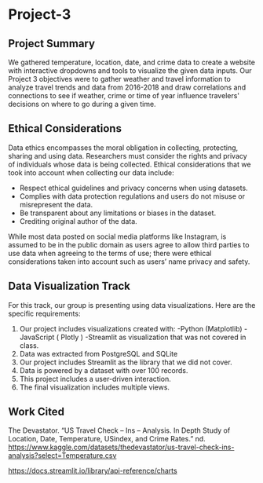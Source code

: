 # Project-3

## Project Summary
We gathered temperature, location, date, and crime data to create a website with interactive dropdowns and tools to visualize the given data inputs. Our Project 3 objectives were to gather weather and travel information to analyze travel trends and data from 2016-2018 and draw correlations and connections to see if weather, crime or time of year influence travelers' decisions on where to go during a given time.


## Ethical Considerations 
Data ethics encompasses the moral obligation in collecting, protecting, sharing and using data. Researchers must consider the rights and privacy of individuals whose data is being collected. Ethical considerations that we took into account when collecting our data include:
-	Respect ethical guidelines and privacy concerns when using datasets. 
-	Complies with data protection regulations and users do not misuse or misrepresent the data. 
-	Be transparent about any limitations or biases in the dataset.
-	Crediting original author of the data.
  
While most data posted on social media platforms like Instagram, is assumed to be in the public domain as users agree to allow third parties to use data when agreeing to the terms of use; there were ethical considerations taken into account such as users’ name privacy and safety. 



## Data Visualization Track
For this track, our group is presenting using data visualizations. Here are the specific requirements:
1.	Our project includes visualizations created with:
  -Python (Matplotlib)
  -JavaScript ( Plotly )
  -Streamlit as visualization that was not covered in class. 
4.	Data was extracted from PostgreSQL and SQLite
5.	Our project includes Streamlit as the library that we did not cover.
6.	Data is powered by a dataset with over 100 records.
7.	This project includes a user-driven interaction.
8.	The final visualization includes multiple views.

## Work Cited
The Devastator. “US Travel Check – Ins – Analysis. In Depth Study of Location, Date, Temperature, USindex, and Crime Rates.” nd.  https://www.kaggle.com/datasets/thedevastator/us-travel-check-ins-analysis?select=Temperature.csv

https://docs.streamlit.io/library/api-reference/charts
	

